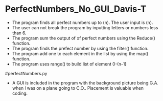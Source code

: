 # PerfectNumbers_No_GUI_Davis-T

- The program finds all perfect numbers up to (n). The user input is (n).
- The user can not break the program by inputting  letters or numbers less than 6.
- The program sum the output of of perfect numbers using the Reduce() function.
- The program finds the prefect number by using the filter() function.
- The program add one to each element in the list by using the map() function.
- The program uses range() to build list of element 0-(n-1)

#perfectNumbers.py
- A GUI is included in the program with the background picture being G.A. when I was on a plane going to C.O..
Placement is valuable when coding.
